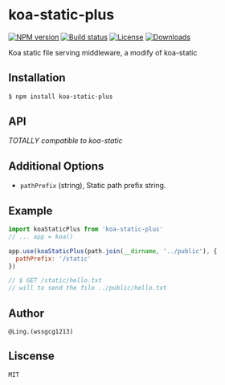 # koa-static-plus

[![NPM version][npm-image]][npm-url]
[![Build status][travis-image]][travis-url]
[![License][license-image]][license-url]
[![Downloads][downloads-image]][downloads-url]

 Koa static file serving middleware, a modify of koa-static

## Installation

```bash
$ npm install koa-static-plus
```

## API

*TOTALLY compatible to koa-static*

## Additional Options

- `pathPrefix` (string), Static path prefix string.

## Example

```js
import koaStaticPlus from 'koa-static-plus'
// ... app = koa()

app.use(koaStaticPlus(path.join(__dirname, '../public'), {
  pathPrefix: '/static'
})

// $ GET /static/hello.txt
// will to send the file ../public/hello.txt
```

## Author 
    
    @Ling.(wssgcg1213)

## Liscense 
 
    MIT
    
[npm-image]: https://img.shields.io/npm/v/koa-static-plus.svg?style=flat-square
[npm-url]: https://npmjs.org/package/koa-static-plus
[travis-image]: https://img.shields.io/travis/wssgcg1213/koa-static-plus.svg?style=flat-square
[travis-url]: https://travis-ci.org/wssgcg1213/koa-static-plus
[license-image]: http://img.shields.io/npm/l/koa-static.svg?style=flat-square
[license-url]: LICENSE
[downloads-image]: http://img.shields.io/npm/dm/koa-static-plus.svg?style=flat-square
[downloads-url]: https://npmjs.org/package/koa-static-plus